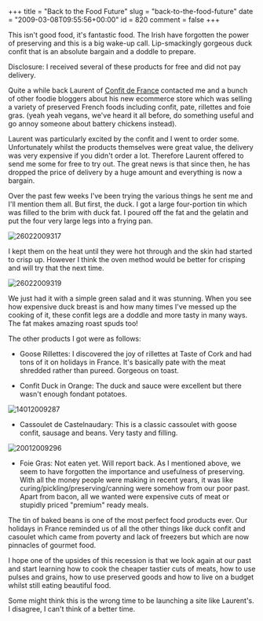 +++
title = "Back to the Food Future"
slug = "back-to-the-food-future"
date = "2009-03-08T09:55:56+00:00"
id = 820
comment = false
+++

This isn't good food, it's fantastic food. The Irish have forgotten the power of preserving and this is a big wake-up call. Lip-smackingly gorgeous duck confit that is an absolute bargain and a doddle to prepare.

Disclosure: I received several of these products for free and did not pay delivery.

Quite a while back Laurent of [Confit de France](http://www.confitdefrance.com) contacted me and a bunch of other foodie bloggers about his new ecommerce store which was selling a variety of preserved French foods including confit, pate, rillettes and foie gras. (yeah yeah vegans, we've heard it all before, do something useful and go annoy someone about battery chickens instead).

Laurent was particularly excited by the confit and I went to order some. Unfortunately whilst the products themselves were great value, the delivery was very expensive if you didn't order a lot. Therefore Laurent offered to send me some for free to try out. The great news is that since then, he has dropped the price of delivery by a huge amount and everything is now a bargain.

Over the past few weeks I've been trying the various things he sent me and I'll mention them all. But first, the duck. I got a large four-portion tin which was filled to the brim with duck fat. I poured off the fat and the gelatin and put the four very large legs into a frying pan.

![26022009317](/images/2009/03/06420E1ED2124B57AA347531F31696D1-240.jpg) 

I kept them on the heat until they were hot through and the skin had started to crisp up. However I think the oven method would be better for crisping and will try that the next time.

![26022009319](/images/2009/03/10760D9CBE2343A4853C9D551A16069B-240.jpg)

We just had it with a simple green salad and it was stunning. When you see how expensive duck breast is and how many times I've messed up the cooking of it, these confit legs are a doddle and more tasty in many ways. The fat makes amazing roast spuds too!

The other products I got were as follows:

*   Goose Rillettes: I discovered the joy of rillettes at Taste of Cork and had tons of it on holidays in France. It's basically pate with the meat shredded rather than pureed. Gorgeous on toast.

*   Confit Duck in Orange: The duck and sauce were excellent but there wasn't enough fondant potatoes.

![14012009287](/images/2009/03/BD6DF39FB15648F0AECE3B9130131978-240.jpg)

*   Cassoulet de Castelnaudary: This is a classic cassoulet with goose confit, sausage and beans. Very tasty and filling.

![20012009296](/images/2009/03/BD654F1E3AA743FCAD3752FAC4D88BD5-240.jpg)

*   Foie Gras: Not eaten yet. Will report back.
As I mentioned above, we seem to have forgotten the importance and usefulness of preserving. With all the money people were making in recent years, it was like curing/pickling/preserving/canning were somehow from our poor past. Apart from bacon, all we wanted were expensive cuts of meat or stupidly priced "premium" ready meals.

The tin of baked beans is one of the most perfect food products ever. Our holidays in France reminded us of all the other things like duck confit and casoulet which came from poverty and lack of freezers but which are now pinnacles of gourmet food.

I hope one of the upsides of this recession is that we look again at our past and start learning how to cook the cheaper tastier cuts of meats, how to use pulses and grains, how to use preserved goods and how to live on a budget whilst still eating beautiful food.

Some might think this is the wrong time to be launching a site like Laurent's. I disagree, I can't think of a better time.
